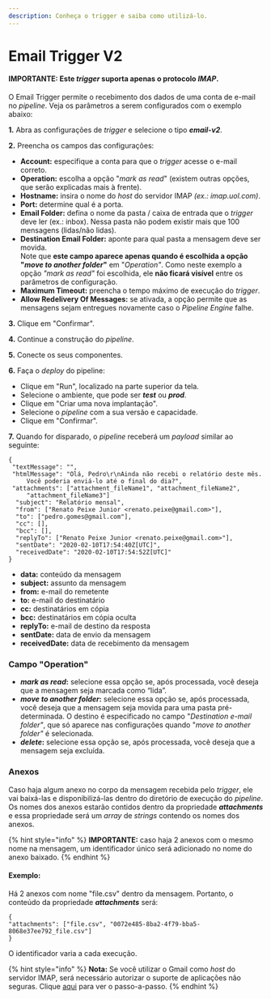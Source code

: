 ```yaml
---
description: Conheça o trigger e saiba como utilizá-lo.
---
```


# Email Trigger V2

#### **IMPORTANTE: Este **_**trigger**_** suporta apenas o protocolo **_**IMAP**_**.**

O Email Trigger permite o recebimento dos dados de uma conta de e-mail no _pipeline_. Veja os parâmetros a serem configurados com o exemplo abaixo:

**1.** Abra as configurações de _trigger_ e selecione o tipo _**email-v2**_.

**2.** Preencha os campos das configurações:

* **Account:** especifique a conta para que o _trigger_ acesse o e-mail correto.
* **Operation:** escolha a opção "_mark as read_" (existem outras opções, que serão explicadas mais à frente).
* **Hostname:** insira o nome do _host_ do servidor IMAP _(ex.: imap.uol.com)_.
* **Port:** determine qual é a porta.
* **Email Folder:** defina o nome da pasta / caixa de entrada que o _trigger_ deve ler (ex.: inbox). Nessa pasta não podem existir mais que 100 mensagens (lidas/não lidas).
* **Destination Email Folder:**  aponte para qual pasta a mensagem deve ser movida. \
  Note que **este campo aparece apenas quando é escolhida a opção "**_**move to another folder**_**"** em "_Operation"_. Como neste exemplo a opção _"mark as read"_ foi escolhida, ele **não ficará visível** entre os parâmetros de configuração.
* **Maximum Timeout:** preencha o tempo máximo de execução do _trigger_.
* **Allow Redelivery Of Messages:** se ativada, a opção permite que as mensagens sejam entregues novamente caso o _Pipeline Engine_ falhe.

**3.** Clique em "Confirmar".

**4.** Continue a construção do _pipeline_.

**5.** Conecte os seus componentes.

**6.** Faça o _deploy_ do pipeline:

* Clique em "Run", localizado na parte superior da tela.
* Selecione o ambiente, que pode ser _**test**_ ou _**prod**_.
* Clique em "Criar uma nova implantação".
* Selecione o _pipeline_ com a sua versão e capacidade.
* Clique em "Confirmar".

**7.** Quando for disparado, o _pipeline_ receberá um _payload_ similar ao seguinte:

```
{ 
 "textMessage": "",
 "htmlMessage": "Olá, Pedro\r\nAinda não recebi o relatório deste mês. 
     Você poderia enviá-lo até o final do dia?",
 "attachments": ["attachment_fileName1", "attachment_fileName2", 
     "attachment_fileName3"]
  "subject": "Relatório mensal",
  "from": ["Renato Peixe Junior <renato.peixe@gmail.com>"],
  "to": ["pedro.gomes@gmail.com"],
  "cc": [],
  "bcc": [],
  "replyTo": ["Renato Peixe Junior <renato.peixe@gmail.com>"],
  "sentDate": "2020-02-10T17:54:40Z[UTC]",
  "receivedDate": "2020-02-10T17:54:52Z[UTC]"
} 
```

* **data:** conteúdo da mensagem
* **subject:** assunto da mensagem
* **from:** e-mail do remetente
* **to:** e-mail do destinatário
* **cc:** destinatários em cópia
* **bcc:** destinatários em cópia oculta
* **replyTo:** e-mail de destino da resposta
* **sentDate:** data de envio da mensagem
* **receivedDate:** data de recebimento da mensagem

### Campo "Operation" <a href="#h_7f01d390b4" id="h_7f01d390b4"></a>

* _**mark as read**_**:** selecione essa opção se, após processada, você deseja que a mensagem seja marcada como “lida”.
* _**move to another folder**_**:** selecione essa opção se, após processada, você deseja que a mensagem seja movida para uma pasta pré-determinada. O destino é especificado no campo "_Destination e-mail folder"_, que só aparece nas configurações quando "_move to another folder"_ é selecionada.
* _**delete**_**:** selecione essa opção se, após processada, você deseja que a mensagem seja excluída.

### Anexos <a href="#h_ed7b1075bc" id="h_ed7b1075bc"></a>

Caso haja algum anexo no corpo da mensagem recebida pelo _trigger_, ele vai baixá-las e disponibilizá-las dentro do diretório de execução do _pipeline_. Os nomes dos anexos estarão contidos dentro da propriedade _**attachments**_ e essa propriedade será um _array_ de _strings_ contendo os nomes dos anexos.



{% hint style="info" %}
**IMPORTANTE:** caso haja 2 anexos com o mesmo nome na mensagem, um identificador único será adicionado no nome do anexo baixado.
{% endhint %}

#### **Exemplo:**

Há 2 anexos com nome "file.csv" dentro da mensagem. Portanto, o conteúdo da propriedade _**attachments**_ será:

```
{
"attachments": ["file.csv", "0072e485-8ba2-4f79-bba5-8068e37ee792_file.csv"]
}
```

O identificador varia a cada execução.

{% hint style="info" %}
**Nota:** Se você utilizar o Gmail como _host_ do servidor IMAP, será necessário autorizar o suporte de aplicações não seguras. Clique [aqui](https://support.google.com/accounts/answer/6010255?hl=pt-BR) para ver o passo-a-passo.
{% endhint %}
